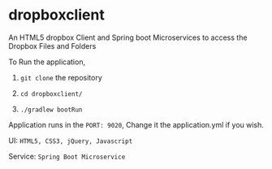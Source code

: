 # dropboxclient
An HTML5 dropbox Client and Spring boot Microservices to access the Dropbox Files and Folders


To Run the application, 

1. `git clone` the repository

2. `cd dropboxclient/`

3. `./gradlew bootRun`

Application runs in the `PORT: 9020`, Change it the application.yml if you wish.


UI: `HTML5, CSS3, jQuery, Javascript`

Service: `Spring Boot Microservice`
